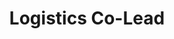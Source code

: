 ---
layout: post
weight: 100
name: Steve Shengyang Zhang
title: Logistics Co-Lead
status: executive
img: /assets/images/members/steve.jpg
email: zhangsysteve@alumni.ubc.ca
biography: >
  Shengyang (Steve) Zhang is a 4th year student in Biological & Chemical Engineering with strong interest on innovation & entrepreneur. Steve is experienced in both Oil & Gas industry as well as the Occupational & Health and Safety field from his past co-op/intern experiences.  Steve has been the Industry Coordinator for the CHBE Undergrad Council since 2016. Post-graduation, Steve hopes to embark on an engineering or business-related technology role.
linkedin: https://www.linkedin.com/in/systevezhang/
---